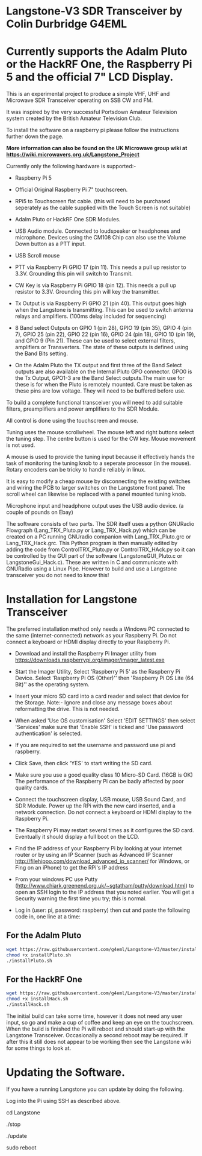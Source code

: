 # Langstone-V3 SDR Transceiver by Colin Durbridge G4EML

# Currently supports the Adalm Pluto or the HackRF One, the Raspberry Pi 5  and the official 7" LCD Display.

This is an experimental project to produce a simple VHF, UHF and Microwave SDR Transceiver operating on SSB CW and FM.

It was inspired by the very successful Portsdown Amateur Television system created by the British Amateur Television Club.

To install the software on a raspberry pi please follow the instructions further down the page. 

**More information can also be found on the UK Microwave group wiki at https://wiki.microwavers.org.uk/Langstone_Project**

Currently only the following hardware is supported:-

- Raspberry Pi 5

- Official Original Raspberry Pi 7" touchscreen.

- RPi5 to Touchscreen flat cable. (this will need to be purchased seperately as the cable supplied with the Touch Screen is not suitable)

- Adalm Pluto or HackRF One SDR Modules. 

- USB Audio module. Connected to loudspeaker or headphones and microphone. Devices using the CM108 Chip can also use the Volume Down button as a PTT input. 
 
- USB Scroll mouse
 
- PTT via Raspberry Pi GPIO 17 (pin 11). This needs a pull up resistor to 3.3V. Grounding this pin will switch to Transmit.

- CW Key is via Raspberry Pi GPIO 18 (pin 12). This needs a pull up resistor to 3.3V. Grounding this pin will key the transmitter. 

- Tx Output is via Raspberry Pi GPIO 21 (pin 40). This output goes high when the Langstone is transmitting. This can be used to switch antenna relays and amplifiers. (100ms delay included for sequencing)

- 8 Band select Outputs on GPIO 1 (pin 28), GPIO 19 (pin 35), GPIO 4 (pin 7), GPIO 25 (pin 22), GPIO 22 (pin 16), GPIO 24 (pin 18), GPIO 10 (pin 19), and GPIO 9 (Pin 21). These can be used to select external filters, amplifiers or Transverters. The state of these outputs is defined using the Band Bits setting. 

- On the Adalm Pluto the TX output and first three of the Band Select outputs are also available on the Internal Pluto GPO connector. GPO0 is the Tx Output, GPO1-3 are the Band Select outputs.The main use for these is for when the Pluto is remotely mounted. Care must be taken as these pins are low voltage. They will need to be buffered before use. 

To build a complete functional transceiver you will need to add suitable filters, preamplifiers and power amplifiers to the SDR Module. 

All control is done using the touchscreen and mouse.

Tuning uses the mouse scrollwheel. The mouse left and right buttons select the tuning step. The centre button is used for the CW key.  Mouse movement is not used.

A mouse is used to provide the tuning input because it effectively hands the task of monitoring the tuning knob to a seperate processor (in the mouse). Rotary encoders can be tricky to handle reliably in linux. 

It is easy to modify a cheap mouse by disconnecting the existing switches and wiring the PCB to larger switches on the Langstone front panel. The scroll wheel can likewise be replaced with a panel mounted tuning knob. 

Microphone input and headphone output uses the USB audio device. (a couple of pounds on Ebay)

The software consists of two parts. The SDR itself uses a python GNURadio Flowgraph (Lang_TRX_Pluto.py or Lang_TRX_Hack.py) which can be created on a PC running GNUradio companion with Lang_TRX_Pluto.grc or Lang_TRX_Hack.grc. This Python program is then manually edited by adding the code from ControlTRX_Pluto.py or ControlTRX_HAck.py so it can be controlled by the GUI part of the software (LangstoneGUI_Pluto.c or LangstoneGui_Hack.c). These are written in C and communicate with GNURadio using a Linux Pipe. However to build and use a Langstone transceiver you do not need to know this!



# Installation for Langstone Transceiver

The preferred installation method only needs a Windows PC connected to the same (internet-connected) network as your Raspberry Pi.  Do not connect a keyboard or HDMI display directly to your Raspberry Pi.

- Download and install the Raspberry Pi Imager utility from https://downloads.raspberrypi.org/imager/imager_latest.exe 

- Start the Imager Utility, Select 'Raspberry Pi 5' as the Raspberry Pi Device. Select 'Raspberry Pi OS (Other)'' then 'Raspberry Pi OS Lite (64 Bit)'' as the operating system.

- Insert your micro SD card into a card reader and select that device for the Storage.  Note:- Ignore and close any message boxes about reformatting the drive. This is not needed. 

- When asked 'Use OS customisation' Select 'EDIT SETTINGS' then select 'Services' make sure that 'Enable SSH' is ticked and 'Use password authentication' is selected.

- If you are required to set the username and password use pi and raspberry. 

- Click Save, then click 'YES' to start writing the SD card.

- Make sure you use a good quality class 10 Micro-SD Card. (16GB is OK) The performance of the Raspberry Pi can be badly affected by poor quality cards. 

- Connect the touchscreen display, USB mouse, USB Sound Card, and SDR Module.   Power up the RPi with the new card inserted, and a network connection.  Do not connect a keyboard or HDMI display to the Raspberry Pi.

- The Raspberry Pi may restart several times as it configures the SD card. Eventually it should display a full boot on the LCD. 

- Find the IP address of your Raspberry Pi by looking at your internet router or by using an IP Scanner (such as Advanced IP Scanner http://filehippo.com/download_advanced_ip_scanner/ for Windows, or Fing on an iPhone) to get the RPi's IP address 

- From your windows PC use Putty (http://www.chiark.greenend.org.uk/~sgtatham/putty/download.html) to open an SSH login to the IP address that you noted earlier.  You will get a Security warning the first time you try; this is normal.

- Log in (user: pi, password: raspberry) then cut and paste the following code in, one line at a time:

## For the Adalm Pluto
```sh
wget https://raw.githubusercontent.com/g4eml/Langstone-V3/master/installPluto.sh
chmod +x installPluto.sh
./installPluto.sh
```
## For the HackRF One
```sh
wget https://raw.githubusercontent.com/g4eml/Langstone-V3/master/installHack.sh
chmod +x installHack.sh
./installHack.sh
```

The initial build can take some time, however it does not need any user input, so go and make a cup of coffee and keep an eye on the touchscreen.  When the build is finished the Pi will reboot and should start-up with the Langstone Transceiver. Occasionally a second reboot may be required. If after this it still does not appear to be working then see the Langstone wiki for some things to look at.

# Updating the Software. 

If you have a running Langstone you can update by doing the following. 

Log into the Pi using SSH as described above. 

cd Langstone

./stop

./update

sudo reboot


